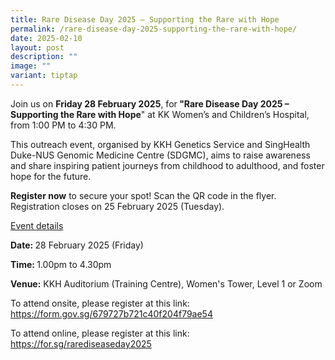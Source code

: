 ```yaml
---
title: Rare Disease Day 2025 – Supporting the Rare with Hope
permalink: /rare-disease-day-2025-supporting-the-rare-with-hope/
date: 2025-02-10
layout: post
description: ""
image: ""
variant: tiptap
---
```

<p>Join us on <strong>Friday 28 February 2025</strong>, for<strong> "Rare Disease Day 2025 – Supporting the Rare with Hope</strong>"
at KK Women’s and Children’s Hospital, from 1:00 PM to 4:30 PM.</p>
<p>This outreach event, organised by KKH Genetics Service and SingHealth
Duke-NUS Genomic Medicine Centre (SDGMC), aims to raise awareness and share
inspiring patient journeys from childhood to adulthood, and foster hope
for the future.</p>
<p><strong>Register now</strong> to secure your spot! Scan the QR code in
the flyer. Registration closes on 25 February 2025 (Tuesday).</p>
<p><u>Event details</u>
</p>
<p><strong>Date: </strong>28 February 2025 (Friday)</p>
<p><strong>Time: </strong>1.00pm to 4.30pm</p>
<p><strong>Venue:</strong> KKH Auditorium (Training Centre), Women's Tower,
Level 1 or Zoom</p>
<p>To attend onsite, please register at this link: <a href="https://form.gov.sg/679727b721c40f204f79ae54" rel="noopener noreferrer nofollow" target="_blank">https://form.gov.sg/679727b721c40f204f79ae54</a>
</p>
<p>To attend online, please register at this link: <a href="https://for.sg/rarediseaseday2025" rel="noopener noreferrer nofollow" target="_blank">https://for.sg/rarediseaseday2025</a>
</p>
<p></p>